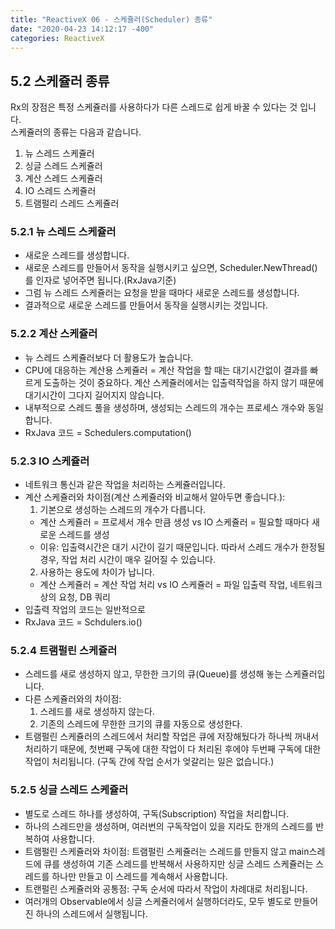 ```yaml
---
title: "ReactiveX 06 - 스케쥴러(Scheduler) 종류"
date: "2020-04-23 14:12:17 -400"
categories: ReactiveX
---
```


## 5.2 스케쥴러 종류
Rx의 장점은 특정 스케쥴러를 사용하다가 다른 스레드로 쉽게 바꿀 수 있다는 것 입니다.  
스케쥴러의 종류는 다음과 같습니다.
1. 뉴 스레드 스케쥴러
2. 싱글 스레드 스케쥴러
3. 계산 스레드 스케쥴러
4. IO 스레드 스케쥴러
5. 트램펄리 스레드 스케쥴러

### 5.2.1 뉴 스레드 스케쥴러
- 새로운 스레드를 생성합니다.
- 새로운 스레드를 만들어서 동작을 실행시키고 싶으면, Scheduler.NewThread() 를 인자로 넣어주면 됩니다.(RxJava기준)
- 그럼 뉴 스레드 스케쥴러는 요청을 받을 때마다 새로운 스레드를 생성합니다.
- 결과적으로 새로운 스레드를 만들어서 동작을 실행시키는 것입니다.

### 5.2.2 계산 스케쥴러
- 뉴 스레드 스케쥴러보다 더 활용도가 높습니다.
- CPU에 대응하는 계산용 스케쥴러 = 계산 작업을 할 때는 대기시간없이 결과를 빠르게 도출하는 것이 중요하다. 계산 스케쥴러에서는 입출력작업을 하지 않기 때문에 대기시간이 그다지 길어지지 않습니다. 
- 내부적으로 스레드 풀을 생성하며, 생성되는 스레드의 개수는 프로세스 개수와 동일합니다.
- RxJava 코드 = Schedulers.computation()

### 5.2.3 IO 스케쥴러
- 네트워크 통신과 같은 작업을 처리하는 스케쥴러입니다.
- 계산 스케쥴러와 차이점(계산 스케쥴러와 비교해서 알아두면 좋습니다.): 
  1. 기본으로 생성하는 스레드의 개수가 다릅니다.
    - 계산 스케쥴러 = 프로세서 개수 만큼 생성 vs IO 스케쥴러 = 필요할 때마다 새로운 스레드를 생성
    - 이유: 입출력시간은 대기 시간이 길기 때문입니다. 따라서 스레드 개수가 한정될 경우, 작업 처리 시간이 매우 길어질 수 있습니다.
  2. 사용하는 용도에 차이가 납니다.
    - 계산 스케쥴러 = 계산 작업 처리 vs IO 스케쥴러 = 파일 입출력 작업, 네트워크 상의 요청, DB 쿼리
- 입출력 작업의 코드는 일반적으로 
- RxJava 코드 = Schdulers.io()

### 5.2.4 트램펄린 스케쥴러
- 스레드를 새로 생성하지 않고, 무한한 크기의 큐(Queue)를 생성해 놓는 스케쥴러입니다.
- 다른 스케쥴러와의 차이점:
  1. 스레드를 새로 생성하지 않는다.
  2. 기존의 스레드에 무한한 크기의 큐를 자동으로 생성한다.
- 트램펄린 스케쥴러의 스레드에서 처리할 작업은 큐에 저장해뒀다가 하나씩 꺼내서 처리하기 때문에, 첫번째 구독에 대한 작업이 다 처리된 후에야 두번째 구독에 대한 작업이 처리됩니다. (구독 간에 작업 순서가 엊갈리는 일은 없습니다.)

### 5.2.5 싱글 스레드 스케쥴러
- 별도로 스레드 하나를 생성하여, 구독(Subscription) 작업을 처리합니다.
- 하나의 스레드만을 생성하며, 여러번의 구독작업이 있을 지라도 한개의 스레드를 반복하여 사용합니다.
- 트램펄린 스케쥴러와 차이점: 트램펄린 스케쥴러는 스레드를 만들지 않고 main스레드에 큐를 생성하여 기존 스레드를 반복해서 사용하지만 싱글 스레드 스케쥴러는 스레드를 하나만 만들고 이 스레드를 계속해서 사용합니다.
- 트랜펄린 스케쥴러와 공통점: 구독 순서에 따라서 작업이 차례대로 처리됩니다.
- 여러개의 Observable에서 싱글 스케쥴러에서 실행하더라도, 모두 별도로 만들어진 하나의 스레드에서 실행됩니다.
    
